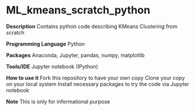 # ML_kmeans_scratch_python

**Description** Contains python code describing KMeans Clustering from scratch

**Programming Language** Python

**Packages** Anaconda, Jupyter, pandas, numpy, matplotlib

**Tools/IDE** Jupyter notebook (IPython)

**How to use it** 
Fork this repository to have your own copy 
Clone your copy on your local system 
Install necessary packages to try the code via Jupyter notebook

**Note** This is only for informational purpose
